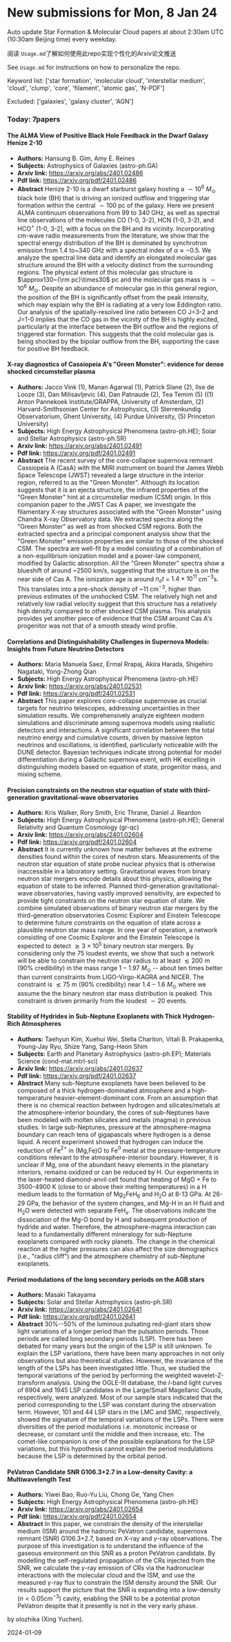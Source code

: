 # New submissions for Mon,  8 Jan 24
Auto update Star Formation & Molecular Cloud papers at about 2:30am UTC (10:30am Beijing time) every weekday.


阅读 `Usage.md`了解如何使用此repo实现个性化的Arxiv论文推送

See `Usage.md` for instructions on how to personalize the repo. 


Keyword list: ['star formation', 'molecular cloud', 'interstellar medium', 'cloud', 'clump', 'core', 'filament', 'atomic gas', 'N-PDF']


Excluded: ['galaxies', 'galaxy cluster', 'AGN']


### Today: 7papers 
#### The ALMA View of Positive Black Hole Feedback in the Dwarf Galaxy Henize  2-10
 - **Authors:** Hansung B. Gim, Amy E. Reines
 - **Subjects:** Astrophysics of Galaxies (astro-ph.GA)
 - **Arxiv link:** https://arxiv.org/abs/2401.02486
 - **Pdf link:** https://arxiv.org/pdf/2401.02486
 - **Abstract**
 Henize 2-10 is a dwarf starburst galaxy hosting a $\sim10^{6}~M_{\odot}$ black hole (BH) that is driving an ionized outflow and triggering star formation within the central $\sim100$ pc of the galaxy. Here we present ALMA continuum observations from 99 to 340 GHz, as well as spectral line observations of the molecules CO (1-0, 3-2), HCN (1-0, 3-2), and HCO$^{+}$ (1-0, 3-2), with a focus on the BH and its vicinity. Incorporating cm-wave radio measurements from the literature, we show that the spectral energy distribution of the BH is dominated by synchrotron emission from 1.4 to~340 GHz with a spectral index of $\alpha\approx-0.5$. We analyze the spectral line data and identify an elongated molecular gas structure around the BH with a velocity distinct from the surrounding regions. The physical extent of this molecular gas structure is $\approx130~{\rm pc}\times30$ pc and the molecular gas mass is $\sim10^{6}~M_{\odot}$. Despite an abundance of molecular gas in this general region, the position of the BH is significantly offset from the peak intensity, which may explain why the BH is radiating at a very low Eddington ratio. Our analysis of the spatially-resolved line ratio between CO J=3-2 and J=1-0 implies that the CO gas in the vicinity of the BH is highly excited, particularly at the interface between the BH outflow and the regions of triggered star formation. This suggests that the cold molecular gas is being shocked by the bipolar outflow from the BH, supporting the case for positive BH feedback.
#### X-ray diagnostics of Cassiopeia A's "Green Monster": evidence for dense  shocked circumstellar plasma
 - **Authors:** Jacco Vink (1), Manan Agarwal (1), Patrick Slane (2), Ilse de Looze (3), Dan Milisavljevic (4), Dan Patnaude (2), Tea Temim (5) ((1) Anton Pannekoek Institute/GRAPPA, University of Amsterdam, (2) Harvard-Smithsonian Center for Astrophysics, (3) Sterrenkundig Observatorium, Ghent University, (4) Purdue University, (5) Princeton University)
 - **Subjects:** High Energy Astrophysical Phenomena (astro-ph.HE); Solar and Stellar Astrophysics (astro-ph.SR)
 - **Arxiv link:** https://arxiv.org/abs/2401.02491
 - **Pdf link:** https://arxiv.org/pdf/2401.02491
 - **Abstract**
 The recent survey of the core-collapse supernova remnant Cassiopeia A (CasA) with the MIRI instrument on board the James Webb Space Telescope (JWST) revealed a large structure in the interior region, referred to as the "Green Monster". Although its location suggests that it is an ejecta structure, the infrared properties of the "Green Monster" hint at a circumstellar medium (CSM) origin. In this companion paper to the JWST Cas A paper, we investigate the filamentary X-ray structures associated with the "Green Monster" using Chandra X-ray Observatory data. We extracted spectra along the "Green Monster" as well as from shocked CSM regions. Both the extracted spectra and a principal component analysis show that the "Green Monster" emission properties are similar to those of the shocked CSM. The spectra are well-fit by a model consisting of a combination of a non-equilibrium ionization model and a power-law component, modified by Galactic absorption. All the "Green Monster" spectra show a blueshift of around ~2500 km/s, suggesting that the structure is on the near side of Cas A. The ionization age is around $n_{e}t$ = $1.4 \times 10^{11}$ cm$^{-3}$s. This translates into a pre-shock density of ~11 cm$^{-3}$, higher than previous estimates of the unshocked CSM. The relatively high net and relatively low radial velocity suggest that this structure has a relatively high density compared to other shocked CSM plasma. This analysis provides yet another piece of evidence that the CSM around Cas A's progenitor was not that of a smooth steady wind profile.
#### Correlations and Distinguishability Challenges in Supernova Models:  Insights from Future Neutrino Detectors
 - **Authors:** Maria Manuela Saez, Ermal Rrapaj, Akira Harada, Shigehiro Nagataki, Yong-Zhong Qian
 - **Subjects:** High Energy Astrophysical Phenomena (astro-ph.HE)
 - **Arxiv link:** https://arxiv.org/abs/2401.02531
 - **Pdf link:** https://arxiv.org/pdf/2401.02531
 - **Abstract**
 This paper explores core-collapse supernovae as crucial targets for neutrino telescopes, addressing uncertainties in their simulation results. We comprehensively analyze eighteen modern simulations and discriminate among supernova models using realistic detectors and interactions. A significant correlation between the total neutrino energy and cumulative counts, driven by massive lepton neutrinos and oscillations, is identified, particularly noticeable with the DUNE detector. Bayesian techniques indicate strong potential for model differentiation during a Galactic supernova event, with HK excelling in distinguishing models based on equation of state, progenitor mass, and mixing scheme.
#### Precision constraints on the neutron star equation of state with  third-generation gravitational-wave observatories
 - **Authors:** Kris Walker, Rory Smith, Eric Thrane, Daniel J. Reardon
 - **Subjects:** High Energy Astrophysical Phenomena (astro-ph.HE); General Relativity and Quantum Cosmology (gr-qc)
 - **Arxiv link:** https://arxiv.org/abs/2401.02604
 - **Pdf link:** https://arxiv.org/pdf/2401.02604
 - **Abstract**
 It is currently unknown how matter behaves at the extreme densities found within the cores of neutron stars. Measurements of the neutron star equation of state probe nuclear physics that is otherwise inaccessible in a laboratory setting. Gravitational waves from binary neutron star mergers encode details about this physics, allowing the equation of state to be inferred. Planned third-generation gravitational-wave observatories, having vastly improved sensitivity, are expected to provide tight constraints on the neutron star equation of state. We combine simulated observations of binary neutron star mergers by the third-generation observatories Cosmic Explorer and Einstein Telescope to determine future constraints on the equation of state across a plausible neutron star mass range. In one year of operation, a network consisting of one Cosmic Explorer and the Einstein Telescope is expected to detect $\gtrsim 3\times 10^5$ binary neutron star mergers. By considering only the 75 loudest events, we show that such a network will be able to constrain the neutron star radius to at least $\lesssim 200$ m (90% credibility) in the mass range $1-1.97$ $M_{\odot}$ -- about ten times better than current constraints from LIGO-Virgo-KAGRA and NICER. The constraint is $\lesssim 75$ m (90% credibility) near $1.4-1.6$ $M_{\odot}$ where we assume the the binary neutron star mass distribution is peaked. This constraint is driven primarily from the loudest $\sim 20$ events.
#### Stability of Hydrides in Sub-Neptune Exoplanets with Thick Hydrogen-Rich  Atmospheres
 - **Authors:** Taehyun Kim, Xuehui Wei, Stella Chariton, Vitali B. Prakapenka, Young-Jay Ryu, Shize Yang, Sang-Heon Shim
 - **Subjects:** Earth and Planetary Astrophysics (astro-ph.EP); Materials Science (cond-mat.mtrl-sci)
 - **Arxiv link:** https://arxiv.org/abs/2401.02637
 - **Pdf link:** https://arxiv.org/pdf/2401.02637
 - **Abstract**
 Many sub-Neptune exoplanets have been believed to be composed of a thick hydrogen-dominated atmosphere and a high-temperature heavier-element-dominant core. From an assumption that there is no chemical reaction between hydrogen and silicates/metals at the atmosphere-interior boundary, the cores of sub-Neptunes have been modeled with molten silicates and metals (magma) in previous studies. In large sub-Neptunes, pressure at the atmosphere-magma boundary can reach tens of gigapascals where hydrogen is a dense liquid. A recent experiment showed that hydrogen can induce the reduction of Fe$^{2+}$ in (Mg,Fe)O to Fe$^0$ metal at the pressure-temperature conditions relevant to the atmosphere-interior boundary. However, it is unclear if Mg, one of the abundant heavy elements in the planetary interiors, remains oxidized or can be reduced by H. Our experiments in the laser-heated diamond-anvil cell found that heating of MgO + Fe to 3500-4900 K (close to or above their melting temperatures) in a H medium leads to the formation of Mg$_2$FeH$_6$ and H$_2$O at 8-13 GPa. At 26-29 GPa, the behavior of the system changes, and Mg-H in an H fluid and H$_2$O were detected with separate FeH$_x$. The observations indicate the dissociation of the Mg-O bond by H and subsequent production of hydride and water. Therefore, the atmosphere-magma interaction can lead to a fundamentally different mineralogy for sub-Neptune exoplanets compared with rocky planets. The change in the chemical reaction at the higher pressures can also affect the size demographics (i.e., "radius cliff") and the atmosphere chemistry of sub-Neptune exoplanets.
#### Period modulations of the long secondary periods on the AGB stars
 - **Authors:** Masaki Takayama
 - **Subjects:** Solar and Stellar Astrophysics (astro-ph.SR)
 - **Arxiv link:** https://arxiv.org/abs/2401.02641
 - **Pdf link:** https://arxiv.org/pdf/2401.02641
 - **Abstract**
 30$\%$--50$\%$ of the luminous pulsating red-giant stars show light variations of a longer period than the pulsation periods. Those periods are called long secondary periods (LSP). There has been debated for many years but the origin of the LSP is still unknown. To explain the LSP variations, there have been many approaches in not only observations but also theoretical studies. However, the invariance of the length of the LSPs has been investigated little. Thus, we studied the temporal variations of the period by performing the weighted wavelet-Z-transform analysis. Using the OGLE-III database, the $I$-band light curves of 6904 and 1945 LSP candidates in the Large/Small Magellanic Clouds, respectively, were analyzed. Most of our sample stars indicated that the period corresponding to the LSP was constant during the observation term. However, 101 and 44 LSP stars in the LMC and SMC, respectively, showed the signature of the temporal variations of the LSPs. There were diversities of the period modulations i.e. monotonic increase or decrease, or constant until the middle and then increase, etc. The comet-like companion is one of the possible explanations for the LSP variations, but this hypothesis cannot explain the period modulations because the LSP is determined by the orbital period.
#### PeVatron Candidate SNR G106.3+2.7 in a Low-density Cavity: a  Multiwavelength Test
 - **Authors:** Yiwei Bao, Ruo-Yu Liu, Chong Ge, Yang Chen
 - **Subjects:** High Energy Astrophysical Phenomena (astro-ph.HE)
 - **Arxiv link:** https://arxiv.org/abs/2401.02654
 - **Pdf link:** https://arxiv.org/pdf/2401.02654
 - **Abstract**
 In this paper, we constrain the density of the interstellar medium (ISM) around the hadronic PeVatron candidate, supernova remnant (SNR) G106.3+2.7, based on X-ray and $\gamma$-ray observations. The purpose of this investigation is to understand the influence of the gaseous environment on this SNR as a proton PeVatron candidate. By modelling the self-regulated propagation of the CRs injected from the SNR, we calculate the $\gamma$-ray emission of CRs via the hadronuclear interactions with the molecular cloud and the ISM, and use the measured $\gamma$-ray flux to constrain the ISM density around the SNR. Our results support the picture that the SNR is expanding into a low-density ($n<0.05 cm^{-3}$) cavity, enabling the SNR to be a potential proton PeVatron despite that it presently is not in the very early phase.


by olozhika (Xing Yuchen). 


2024-01-09
